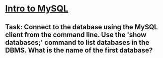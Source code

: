 <h1><ins>Intro to MySQL</ins></h1>
<h2>Task: Connect to the database using the MySQL client from the command line. Use the 'show databases;' command to list databases in the DBMS. What is the name of the first database?</h2>
